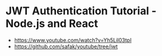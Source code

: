 # JWT Authentication Tutorial - Node.js and React

- https://www.youtube.com/watch?v=Yh5Lil03tpI
- https://github.com/safak/youtube/tree/jwt
